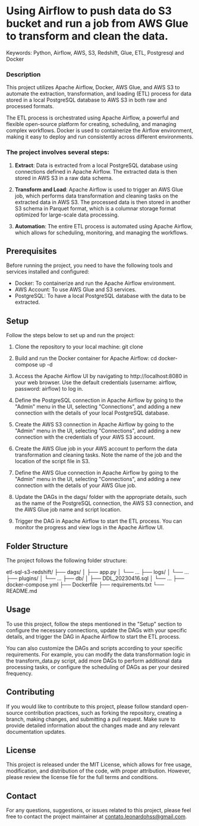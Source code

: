 # Using Airflow to push data do S3 bucket and run a job from AWS Glue to transform and clean the data. 
Keywords: Python, Airflow, AWS, S3, Redshift, Glue, ETL, Postgresql and Docker

### Description
This project utilizes Apache Airflow, Docker, AWS Glue, and AWS S3 to automate the extraction, transformation, and loading (ETL) process for data stored in a local PostgreSQL database to AWS S3 in both raw and processed formats.

The ETL process is orchestrated using Apache Airflow, a powerful and flexible open-source platform for creating, scheduling, and managing complex workflows. Docker is used to containerize the Airflow environment, making it easy to deploy and run consistently across different environments.

### The project involves several steps:

1. **Extract**: Data is extracted from a local PostgreSQL database using connections defined in Apache Airflow. The extracted data is then stored in AWS S3 in a raw data schema.

2. **Transform and Load**: Apache Airflow is used to trigger an AWS Glue job, which performs data transformation and cleaning tasks on the extracted data in AWS S3. The processed data is then stored in another S3 schema in Parquet format, which is a columnar storage format optimized for large-scale data processing.

3. **Automation**: The entire ETL process is automated using Apache Airflow, which allows for scheduling, monitoring, and managing the workflows.

## Prerequisites
Before running the project, you need to have the following tools and services installed and configured:

* Docker: To containerize and run the Apache Airflow environment.
* AWS Account: To use AWS Glue and S3 services.
* PostgreSQL: To have a local PostgreSQL database with the data to be extracted.

## Setup
Follow the steps below to set up and run the project:

1. Clone the repository to your local machine:
git clone <repository-url>
 
2. Build and run the Docker container for Apache Airflow:
cd <repository-folder>
docker-compose up -d
  
3. Access the Apache Airflow UI by navigating to http://localhost:8080 in your web browser. Use the default credentials (username: airflow, password: airflow) to log in.

4. Define the PostgreSQL connection in Apache Airflow by going to the "Admin" menu in the UI, selecting "Connections", and adding a new connection with the details of your local PostgreSQL database.

5. Create the AWS S3 connection in Apache Airflow by going to the "Admin" menu in the UI, selecting "Connections", and adding a new connection with the credentials of your AWS S3 account.

6. Create the AWS Glue job in your AWS account to perform the data transformation and cleaning tasks. Note the name of the job and the location of the script file in S3.

7. Define the AWS Glue connection in Apache Airflow by going to the "Admin" menu in the UI, selecting "Connections", and adding a new connection with the details of your AWS Glue job.

8. Update the DAGs in the dags/ folder with the appropriate details, such as the name of the PostgreSQL connection, the AWS S3 connection, and the AWS Glue job name and script location.

9. Trigger the DAG in Apache Airflow to start the ETL process. You can monitor the progress and view logs in the Apache Airflow UI.

## Folder Structure
The project follows the following folder structure:
  
etl-sql-s3-redshift/
├── dags/
│   ├── app.py
│   └── ...
├── logs/
│   └── ...
├── plugins/
│   └── ...
├── db/
│   ├── DDL_20230416.sql
│   └── ...
├── docker-compose.yml
├── Dockerfile
├── requirements.txt
└── README.md

## Usage
To use this project, follow the steps mentioned in the "Setup" section to configure the necessary connections, update the DAGs with your specific details, and trigger the DAG in Apache Airflow to start the ETL process.

You can also customize the DAGs and scripts according to your specific requirements. For example, you can modify the data transformation logic in the transform_data.py script, add more DAGs to perform additional data processing tasks, or configure the scheduling of DAGs as per your desired frequency.

## Contributing
If you would like to contribute to this project, please follow standard open-source contribution practices, such as forking the repository, creating a branch, making changes, and submitting a pull request. Make sure to provide detailed information about the changes made and any relevant documentation updates.

## License
This project is released under the MIT License, which allows for free usage, modification, and distribution of the code, with proper attribution. However, please review the license file for the full terms and conditions.

## Contact
For any questions, suggestions, or issues related to this project, please feel free to contact the project maintainer at contato.leonardohss@gmail.com.
